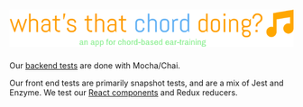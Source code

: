 # ![What's That Chord Doing?](img/logo.png)

Our [backend tests](../test-server/README.txt) are done with Mocha/Chai.

Our front end tests are primarily snapshot tests, and are a mix of Jest and Enzyme. We test our [React components](../js/components/__tests__/README.md) and Redux reducers.
